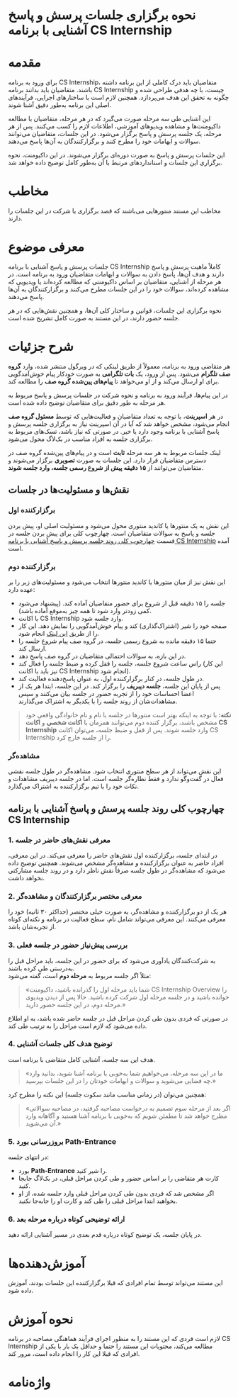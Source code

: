 # نحوه برگزاری جلسات پرسش‌ و پاسخ آشنایی با برنامه CS Internship

# مقدمه
برای ورود به برنامه CS Internship، متقاضیان باید درک کاملی از این برنامه داشته باشند. متقاضیان باید بدانند برنامه CS Internship چیست، با چه هدفی طراحی شده و چگونه به تحقق این هدف می‌پردازد. همچنین لازم است با ساختارهای اجرایی، فرآیندهای اصلی این برنامه به‌طور دقیق آشنا شوند.

این آشنایی طی سه مرحله صورت می‌گیرد که در هر مرحله، متقاضیان با مطالعه داکیومنت‌ها و مشاهده ویدیوهای آموزشی، اطلاعات لازم را کسب می‌کنند. پس از هر مرحله، یک جلسه پرسش و پاسخ برگزار می‌شود. در این جلسات، متقاضیان می‌توانند سوالات و ابهامات خود را مطرح کنند و برگزارکنندگان به آن‌ها پاسخ می‌دهند.

این جلسات پرسش و پاسخ به صورت دوره‌ای برگزار می‌شوند. در این داکیومنت، نحوه برگزاری این جلسات و استانداردهای مرتبط با آن به‌طور کامل توضیح داده خواهد شد.

# مخاطب
مخاطب این مستند منتورهایی می‌باشند که قصد برگزاری یا شرکت در این جلسات را دارند.

# معرفی موضوع

جلسات پرسش و پاسخ آشنایی با برنامه CS Internship کاملاً ماهیت پرسش و پاسخ دارند و هدف آن‌ها، پاسخ دادن به سوالات و ابهامات متقاضیان ورود به برنامه است. در هر مرحله از آشنایی، متقاضیان بر اساس داکیومنتی که مطالعه کرده‌اند یا ویدیویی که مشاهده کرده‌اند، سوالات خود را در این جلسات مطرح می‌کنند و برگزارکنندگان به آن‌ها پاسخ می‌دهند.

نحوه برگزاری این جلسات، قوانین و ساختار کلی آن‌ها، و همچنین نقش‌هایی که در هر جلسه حضور دارند، در این مستند به‌ صورت کامل تشریح شده است.

# شرح جزئیات
هر متقاضی ورود به برنامه، معمولاً از طریق لینکی که در ویرگول منتشر شده، وارد **گروه صف تلگرام** می‌شود. پس از ورود، یک **بات تلگرامی** به صورت خودکار پیام خوش‌آمدگویی برای او ارسال می‌کند و از او می‌خواهد تا **پیام‌های پین‌شده گروه صف** را مطالعه کند.

در این پیام‌ها، فرآیند ورود به برنامه و نحوه شرکت در جلسات پرسش و پاسخ مربوط به هر مرحله به طور دقیق برای متقاضیان توضیح داده شده است.

در هر **اسپرینت**، با توجه به تعداد متقاضیان و فعالیت‌هایی که توسط **مسئول گروه صف** انجام می‌شود، مشخص خواهد شد که آیا در آن اسپرینت نیاز به برگزاری جلسه پرسش و پاسخ آشنایی با برنامه وجود دارد یا خیر. در صورتی که نیاز باشد، تسک‌های مربوط به برگزاری جلسه به افراد مناسب در بک‌لاگ محول می‌شود.

لینک جلسات مربوط به هر سه مرحله **ثابت** است و در پیام‌های پین‌شده گروه صف در دسترس متقاضیان قرار دارد. این جلسات به صورت **تصویری** برگزار می‌شوند و متقاضیان می‌توانند از **۱۵ دقیقه پیش از شروع رسمی جلسه، وارد جلسه شوند**.

## نقش‌ها و مسئولیت‌ها در جلسات

### برگزارکننده اول  
این نقش به یک منتورها یا کاندید منتوری محول می‌شود و مسئولیت اصلی او، پیش‌ بردن جلسه و پاسخ به سوالات متقاضیان است. چهارچوب کلی برای پیش بردن جلسه در قسمت [چهارچوب کلی روند جلسه پرسش و پاسخ آشنایی با برنامه CS Internship](#چهارچوب-کلی-روند-جلسه-پرسش-و-پاسخ-آشنایی-با-برنامه-cs-internship) آمده است.

### برگزارکننده دوم  
این نقش نیز از میان منتورها یا کاندید منتورها انتخاب می‌شود و مسئولیت‌های زیر را بر عهده دارد:

-  جلسه را ۱۵ دقیقه قبل از شروع برای حضور متقاضیان آماده کند. (پیشنهاد می‌شود کمی زودتر وارد شود تا همه چیز به‌موقع آماده باشد).
- با اکانت CS Internship وارد جلسه شود.
- صفحه خود را شیر (اشتراک‌گذاری) کند و پیام خوش‌آمدگویی را نمایش دهد. این کار را از طریق [این لینک](https://cs-internship.github.io/CS-Queue-Meetings-Intro/) انجام شود.
- حتما ۱۵ دقیقه مانده به شروع رسمی جلسه، در گروه صف پیام شروع جلسه را ارسال کند.
- در این بازه، به سوالات احتمالی متقاضیان در گروه صف پاسخ دهد.
- راس ساعت شروع جلسه، جلسه را قفل کرده و ضبط جلسه را فعال کند (این کار نیز باید با اکانت CS Internship انجام شود).
- در طول جلسه، در کنار برگزارکننده اول، به عنوان پاسخ‌دهنده فعالیت کند.
- پس از پایان این جلسه، **جلسه دیبریف** را برگزار کند. در این جلسه، ابتدا هر یک از اعضا احساسات خود را از تجربه حضور در جلسه بیان می‌کنند و سپس مشاهدات‌شان از روند جلسه را با یکدیگر به اشتراک می‌گذارند.

> **نکته:** با توجه به اینکه بهتر است منتورها در جلسه با نام و نام خانوادگی واقعی خود مشخص باشند، برگزار کننده دوم می‌توانند همزمان با **اکانت شخصی** و **اکانت CS Internship** وارد جلسه شوند. پس از قفل و ضبط جلسه، می‌توان اکانت CS Internship را از جلسه خارج کرد.

### مشاهده‌گر  
این نقش می‌تواند از هر سطح منتوری انتخاب شود. مشاهده‌گر در طول جلسه نقشی فعال در گفت‌وگو ندارد و فقط نظاره‌گر جلسه است. اما در جلسه دیبریف مشاهدات و نکات خود را با تیم برگزارکننده به اشتراک می‌گذارد.


## چهارچوب کلی روند جلسه پرسش و پاسخ آشنایی با برنامه CS Internship

### 1. معرفی نقش‌های حاضر در جلسه  
در ابتدای جلسه، برگزارکننده اول نقش‌های حاضر را معرفی می‌کند. در این معرفی، افراد حاضر به عنوان برگزارکننده و مشاهده‌گر مشخص می‌شوند. همچنین توضیح داده می‌شود که مشاهده‌گر در طول جلسه صرفاً نقش ناظر دارد و در روند جلسه مشارکتی نخواهد داشت.

### 2. معرفی مختصر برگزارکنندگان و مشاهده‌گر  
هر یک از دو برگزارکننده و مشاهده‌گر، به صورت خیلی مختصر (حداکثر ۳۰ ثانیه) خود را معرفی می‌کنند. این معرفی می‌تواند شامل نام، سطح فعالیت در برنامه و نکته‌ای کوتاه از تجربه‌شان باشد.

### 3. بررسی پیش‌نیاز حضور در جلسه فعلی  
به شرکت‌کنندگان یادآوری می‌شود که برای حضور در این جلسه، باید مراحل قبل را به‌درستی طی کرده باشند.  
مثلاً اگر جلسه مربوط به **مرحله دوم** است، گفته می‌شود:
> «شما باید مرحله اول را گذرانده باشید، داکیومنت CS Internship Overview را خوانده باشید و در جلسه مرحله اول شرکت کرده باشید. حالا پس از دیدن ویدیوی مرحله دوم، در این جلسه حضور دارید.»

در صورتی که فردی بدون طی کردن مراحل قبل در جلسه حاضر شده باشد، به او اطلاع داده می‌شود که لازم است مراحل را به ترتیب طی کند.

### 4. توضیح هدف کلی جلسات آشنایی  
هدف این سه جلسه، آشنایی کامل متقاضی با برنامه است.  
> «ما در این سه مرحله، می‌خواهیم شما به‌خوبی با برنامه آشنا شوید، بدانید وارد چه فضایی می‌شوید و سوالات و ابهامات خودتان را در این جلسات بپرسید.»

همچنین می‌توان (در زمانی مناسب مانند سکوت جلسه) این نکته را مطرح کرد:
> «اگر بعد از مرحله سوم تصمیم به درخواست مصاحبه گرفتید، در مصاحبه سوالاتی مطرح خواهد شد تا مطمئن شویم که به‌خوبی با برنامه آشنا هستید و آگاهانه وارد آن می‌شوید.»

### 5. بروزرسانی بورد Path-Entrance  
در انتهای جلسه:
- بورد **Path-Entrance** را شیر کنید.
- کارت هر متقاضی را بر اساس حضور و طی کردن مراحل قبلی، در بک‌لاگ جابجا کنید.
- اگر مشخص شد که فردی بدون طی کردن مراحل قبلی وارد جلسه شده، از او بخواهید ابتدا مراحل قبلی را طی کند و کارت او را جابه‌جا نکنید.

### 6. ارائه توضیحی کوتاه درباره مرحله بعد  
در پایان جلسه، یک توضیح کوتاه درباره قدم بعدی در مسیر آشنایی ارائه دهید.

# آموزش‌دهنده‌ها

این مستند می‌تواند توسط تمام افرادی که قبلا برگزارکننده این جلسات بودند،‌ آموزش داده شود.

# نحوه آموزش

لازم است فردی که این مستند را به منظور اجرای فرآیند هماهنگی مصاحبه در برنامه CS Internship مطالعه می‌کند، محتویات این مستند را حتما و حداقل یک بار با یکی از افرادی که قبلا این کار را انجام داده است، مرور کند.

# واژه‌نامه




